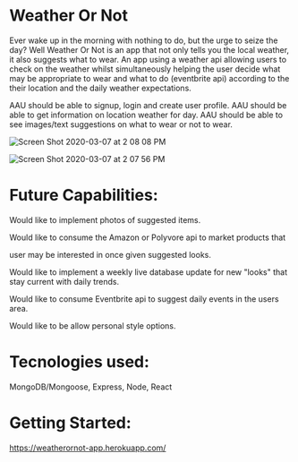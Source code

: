 
# Weather Or Not 
Ever wake up in the morning with nothing to do, but the urge to seize the day? Well Weather Or Not is an app that not only tells you the local weather, it also suggests what to wear.
An app using a weather api allowing users to check on the weather whilst simultaneously helping the user decide what may be appropriate to wear and what to do (eventbrite api) according to the their location and the daily weather expectations.


AAU should be able to signup, login and create user profile.
AAU should be able to get information on location weather for day. 
AAU should be able to see images/text suggestions on what to wear or not to wear.



![Screen Shot 2020-03-07 at 2 08 08 PM](https://user-images.githubusercontent.com/56314121/76151039-52d41d00-607e-11ea-9266-0ecbbe28041c.png)

![Screen Shot 2020-03-07 at 2 07 56 PM](https://user-images.githubusercontent.com/56314121/76151053-79925380-607e-11ea-8b90-1c84ab50aa51.png)


# Future Capabilities: 
Would like to implement photos of suggested items.

Would like to consume the Amazon or Polyvore api to market products that 

user may be interested in once given suggested looks.

Would like to implement a weekly live database update for new "looks" that stay current with daily trends.

Would like to consume Eventbrite api to suggest daily events in the users area.

Would like to be allow personal style options.

# Tecnologies used:

MongoDB/Mongoose, Express, Node, React

# Getting Started:

https://weatherornot-app.herokuapp.com/
